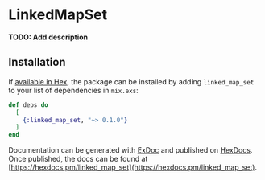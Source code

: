 # LinkedMapSet

**TODO: Add description**

## Installation

If [available in Hex](https://hex.pm/docs/publish), the package can be installed
by adding `linked_map_set` to your list of dependencies in `mix.exs`:

```elixir
def deps do
  [
    {:linked_map_set, "~> 0.1.0"}
  ]
end
```

Documentation can be generated with [ExDoc](https://github.com/elixir-lang/ex_doc)
and published on [HexDocs](https://hexdocs.pm). Once published, the docs can
be found at [https://hexdocs.pm/linked_map_set](https://hexdocs.pm/linked_map_set).

